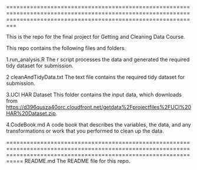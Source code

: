 =====================================================================================================================================================================

This is the repo for the final project for Getting and Cleaning Data Course.

This repo contains the following files and folders.

1.run_analysis.R The r script processes the data and generated the required tidy dataset for submission.

2 cleanAndTidyData.txt The text file contains the required tidy dataset for submission.

3.UCI HAR Dataset This folder contains the input data, which downloads from https://d396qusza40orc.cloudfront.net/getdata%2Fprojectfiles%2FUCI%20HAR%20Dataset.zip.

4.CodeBook.md A code book that describes the variables, the data, and any transformations or work that you performed to clean up the data.

======================================================================================================================================================================= 
  README.md The README file for this repo.

